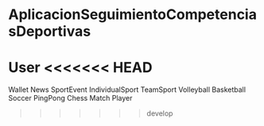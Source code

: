 # AplicacionSeguimientoCompetenciasDeportivas
User
<<<<<<< HEAD
=======
Wallet 
News
SportEvent
IndividualSport
TeamSport
Volleyball
Basketball
Soccer
PingPong
Chess
Match
Player
>>>>>>> develop
